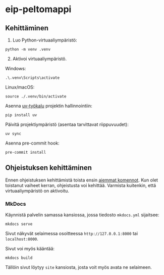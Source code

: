 # eip-peltomappi

## Kehittäminen

1. Luo Python-virtuaaliympäristö:

```shell
python -m venv .venv
```

2. Aktivoi virtuaaliympäristö.

Windows:

```shell
.\.venv\Scripts\activate
```

Linux/macOS:

```shell
source ./.venv/bin/activate
```

Asenna [uv-työkalu](https://docs.astral.sh/uv/) projektin hallinnointiin:

```shell
pip install uv
```

Päivitä projektiympäristö (asentaa tarvittavat riippuvuudet):

```shell
uv sync
```

Asenna pre-commit hook:

```shell
pre-commit install
```

## Ohjeistuksen kehittäminen

Ennen ohjeistuksen kehittämistä toista ensin [aiemmat komennot](#kehittäminen).
Kun olet toistanut vaiheet kerran, ohjeistusta voi kehittää. Varmista kuitenkin,
että virtuaaliympäristö on aktivoitu.

### MkDocs

Käynnistä palvelin samassa kansiossa, jossa tiedosto `mkdocs.yml` sijaitsee:

```shell
mkdocs serve
```

Sivut näkyvät selaimessa osoitteessa `http://127.0.0.1:8000` tai `localhost:8000`.

Sivut voi myös kääntää:

```shell
mkdocs build
```

Tällöin sivut löytyy `site` kansiosta, josta voit myös avata ne selaimeen.
